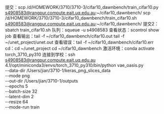 提交：scp /d/HOMEWORK/3710/3710-3/cifar10_dawnbench/train_cifar10.py \
    s4908583@rangpur.compute.eait.uq.edu.au:~/cifar10_dawnbench/
scp /d/HOMEWORK/3710/3710-3/cifar10_dawnbench/train_cifar10.sh \
    s4908583@rangpur.compute.eait.uq.edu.au:~/cifar10_dawnbench/
提交2：sbatch train_cifar10.sh
队列：squeue -u s4908583
查看状态：scontrol show job 
查看输出：tail -f ~/cifar10_dawnbench/cifar10.out
tail -f ~/unet_project/unet.out
查看错误：tail -f ~/cifar10_dawnbench/cifar10.err
cd：cd ~/unet_project
cd ~/cifar10_dawnbench
激活环境：conda activate torch_3710_py310
连接到学校：ssh s4908583@rangpur.compute.eait.uq.edu.au	
4.1/opt/miniconda3/envs/torch_3710_py310/bin/python vae_oasis.py \
    --data-dir /Users/jian/3710-1/keras_png_slices_data \
    --mode png \
    --out-dir /Users/jian/3710-1/outputs \
    --epochs 5 \
    --batch-size 32 \
    --latent-dim 2 \
    --resize 64 \
    --mode-run train

